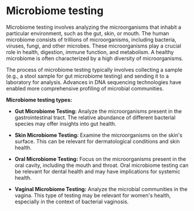 # Microbiome testing

Microbiome testing involves analyzing the microorganisms that inhabit a particular environment, such as the gut, skin, or mouth. The human microbiome consists of trillions of microorganisms, including bacteria, viruses, fungi, and other microbes. These microorganisms play a crucial role in health, digestion, immune function, and metabolism. A healthy microbiome is often characterized by a high diversity of microorganisms.

The process of microbiome testing typically involves collecting a sample (e.g., a stool sample for gut microbiome testing) and sending it to a laboratory for analysis. Advances in DNA sequencing technologies have enabled more comprehensive profiling of microbial communities.  

**Microbiome testing types:**

* **Gut Microbiome Testing:** Analyze the microorganisms present in the gastrointestinal tract. The relative abundance of different bacterial species may offer insights into gut health.

* **Skin Microbiome Testing:** Examine the microorganisms on the skin's surface. This can be relevant for dermatological conditions and skin health.

* **Oral Microbiome Testing:** Focus on the microorganisms present in the oral cavity, including the mouth and throat. Oral microbiome testing can be relevant for dental health and may have implications for systemic health.

* **Vaginal Microbiome Testing:** Analyze the microbial communities in the vagina. This type of testing may be relevant for women's health, especially in the context of bacterial vaginosis.
